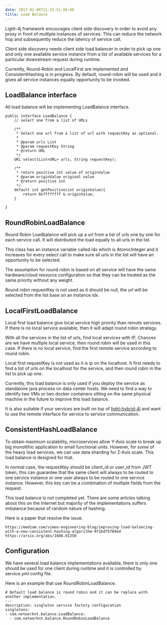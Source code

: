 ```yaml
---
date: 2017-02-06T21:32:51-05:00
title: Load Balance
---
```


Light-4j framework encourages client side discovery in order to avoid any proxy in
front of multiple instances of services. This can reduce the network hop and 
subsequently reduce the latency of service call. 
 
Client side discovery needs client side load balancer in order to pick up one and 
only one available service instance from a list of available services for a 
particular downstream request during runtime. 

Currently, Round-Robin and LocalFirst are implemented and ConsistentHashing is in
progress. By default, round-robin will be used and it gives all service instances
equally opportunity to be invoked. 


## LoadBalance interface

All load balance will be implementing LoadBalance interface.

```
public interface LoadBalance {
    // select one from a list of URLs

    /**
     * Select one url from a list of url with requestKey as optional.
     *
     * @param urls List
     * @param requestKey String
     * @return URL
     */
    URL select(List<URL> urls, String requestKey);

    /**
     * return positive int value of originValue
     * @param originValue original value
     * @return positive int
     */
    default int getPositive(int originValue){
        return 0x7fffffff & originValue;
    }

}

```

## RoundRobinLoadBalance

Round Robin Loadbalance will pick up a url from a list of urls one by one
for each service call. It will distributed the load equally to all urls in the list.

This class has an instance variable called idx which is AtomicInteger and it
increases for every select call to make sure all urls in the list will have
an opportunity to be selected.

The assumption for round robin is based on all service will have the same
hardware/cloud resource configuration so that they can be treated as the
same priority without any weight. 
 
Round robin requestKey is not used as it should be null, the url will
be selected from the list base on an instance idx. 
 
 
## LocalFirstLoadBalance

Local first load balance give local service high priority than remote services.
If there is no local service available, then it will adapt round robin strategy.

With all the services in the list of urls, find local services with IP, Chances are
we have multiple local service, then round robin will be used in this case. If
there is no local service, find the first remote service according to round robin.

Local first requestKey is not used as it is ip on the localhost. It first needs to
find a list of urls on the localhost for the service, and then round robin in the
list to pick up one.

Currently, this load balance is only used if you deploy the service as standalone
java process on data center hosts. We need to find a way to identify two VMs or two
docker containers sitting on the same physical machine in the future to improve this
load balance.

It is also suitable if your services are built on top of [light-hybrid-4j](https://github.com/networknt/light-hybrid-4j) 
and want to use the remote interface for service to service communication.


## ConsistentHashLoadBalance

To obtain maximum scalability, microservices allow Y-Axis scale to break up big
monolithic application to small functional units. However, for some of the heavy
load services, we can use data sharding for Z-Axis scale. This load balance is
designed for that.

In normal case, the requestKey should be client_id or user_id from JWT token, this
can guarantee that the same client will always to be routed to one service instance
or one user always to be routed to one service instance. However, this key can be a
combination of multiple fields from the request.

This load balance is not completed yet. There are some articles talking about this
on the Internet but majority of the implementations suffers imbalance because of
random nature of hashing. 

Here is a paper that resolve the issue. 

```
https://medium.com/vimeo-engineering-blog/improving-load-balancing-with-a-new-consistent-hashing-algorithm-9f1bd75709ed
https://arxiv.org/abs/1608.01350
```

## Configuration

We have several load balance implementations available, there is only one should
be used for one client during runtime and it is controlled by service.yml config
file. 

Here is an example that use RoundRobinLoadBalance. 

```
# Default load balance is round robin and it can be replace with another implementation.
---
description: singleton service factory configuration
singletons:
- com.networknt.balance.LoadBalance:
  - com.networknt.balance.RoundRobinLoadBalance
```
